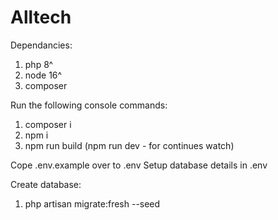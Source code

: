 Alltech
=======

Dependancies:
1. php 8^
2. node 16^
3. composer

Run the following console commands:
1. composer i
2. npm i
3. npm run build (npm run dev - for continues watch)

Cope .env.example over to .env
Setup database details in .env

Create database:
1. php artisan migrate:fresh --seed